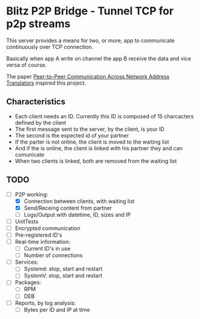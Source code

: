 # Blitz P2P Bridge - Tunnel TCP for p2p streams

This server provides a means for two, or more, app to communicate continuously over TCP connection.

Basically when app A write on channel the app B receive the data and vice versa of course.

The paper [Peer-to-Peer Communication Across Network Address Translators](http://www.brynosaurus.com/pub/net/p2pnat/) inspired this project.

## Characteristics

* Each client needs an ID. Currently this ID is composed of 15 charcacters defined by the client
* The first message sent to the server, by the client, is your ID
* The second is the expected id of your partner
* If the parter is not online, the client is moved to the waiting list
* And if the is online, the client is linked with his partner they and can comunicate
* When two clients is linked, both are removed from the waiting list

## TODO

- [ ] P2P working:
    - [x] Connection between clients, with waiting list
    - [x] Send/Receing content from partner
    - [ ] Logs/Output with datetime, ID, sizes and IP
- [ ] UnitTests
- [ ] Encrypted communication
- [ ] Pre-registered ID's
- [ ] Real-time information:
    - [ ] Current ID's in use
    - [ ] Number of connections
- [ ] Services:
    - [ ] Systemd: stop, start and restart
    - [ ] SystemV: stop, start and restart
- [ ] Packages:
    - [ ] RPM
    - [ ] DEB
- [ ] Reports, by log analysis:
    - [ ] Bytes per ID and IP at time
